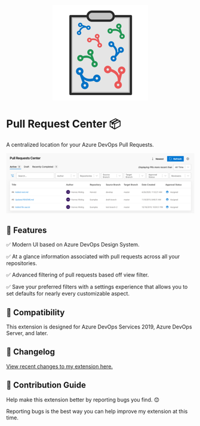 <div style="text-align: center">
  <img alt="image" src="https://raw.githubusercontent.com/hanneswidrig/azure-devops-pull-request-center/master/marketplace/logo.png?raw=true" />
</div>

# Pull Request Center 📦

A centralized location for your Azure DevOps Pull Requests.

<div style="text-align: center">
  <img alt="image" src="https://github.com/hanneswidrig/azure-devops-pull-request-center/blob/next-ui-filter-bar-experience/marketplace/screenshot-1.png?raw=true" />
</div>

## 📐 Features

✅ Modern UI based on Azure DevOps Design System.

✅ At a glance information associated with pull requests across all your repositories.

✅ Advanced filtering of pull requests based off view filter.

✅ Save your preferred filters with a settings experience that allows you to set defaults for nearly every customizable aspect.

## 🧩 Compatibility

This extension is designed for Azure DevOps Services 2019, Azure DevOps Server, and later.

## 📣 Changelog

[View recent changes to my extension here.](https://github.com/hanneswidrig/azure-devops-pull-request-center/blob/master/CHANGELOG.md)

## 👥 Contribution Guide

Help make this extension better by reporting bugs you find. 😊

Reporting bugs is the best way you can help improve my extension at this time.

